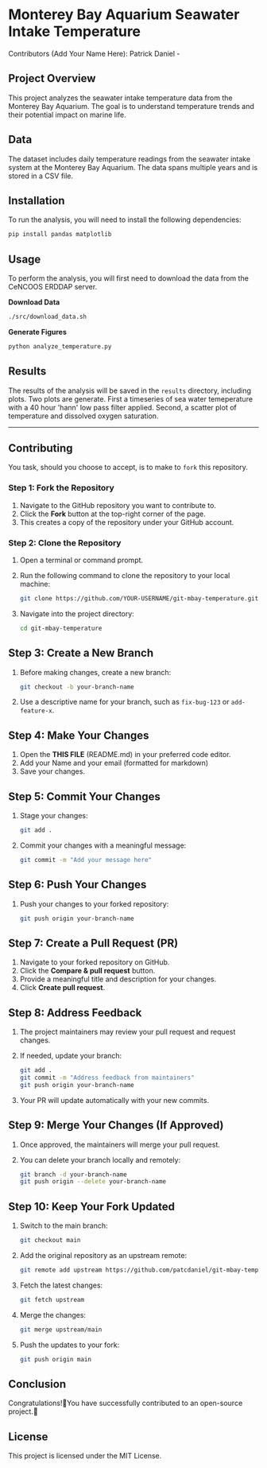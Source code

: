 # Monterey Bay Aquarium Seawater Intake Temperature

Contributors (Add Your Name Here):
Patrick Daniel -




## Project Overview

This project analyzes the seawater intake temperature data from the Monterey Bay Aquarium. The goal is to understand temperature trends and their potential impact on marine life.

## Data

The dataset includes daily temperature readings from the seawater intake system at the Monterey Bay Aquarium. The data spans multiple years and is stored in a CSV file.

## Installation

To run the analysis, you will need to install the following dependencies:

```bash
pip install pandas matplotlib
```

## Usage

To perform the analysis, you will first need to download the data from the CeNCOOS ERDDAP server.

__Download Data__
```bash
./src/download_data.sh
```
__Generate Figures__
```bash
python analyze_temperature.py
```

## Results

The results of the analysis will be saved in the `results` directory, including plots. Two plots are generate. First a timeseries of sea water temeperature with a 40 hour 'hann' low pass filter applied. Second, a scatter plot of temperature and dissolved oxygen saturation.

--- 

## Contributing

You task, should you choose to accept, is to make to `fork` this repository.

### Step 1: Fork the Repository

1. Navigate to the GitHub repository you want to contribute to.
2. Click the **Fork** button at the top-right corner of the page.
3. This creates a copy of the repository under your GitHub account.

### Step 2: Clone the Repository

1. Open a terminal or command prompt.
2. Run the following command to clone the repository to your local machine:

   ```sh
   git clone https://github.com/YOUR-USERNAME/git-mbay-temperature.git
   ```
3. Navigate into the project directory:

   ```sh
   cd git-mbay-temperature
   ```

## Step 3: Create a New Branch

1. Before making changes, create a new branch:

   ```sh
   git checkout -b your-branch-name
   ```

2. Use a descriptive name for your branch, such as `fix-bug-123` or `add-feature-x`.

## Step 4: Make Your Changes

1. Open the __THIS FILE__ (README.md) in your preferred code editor.
2. Add your Name and your email (formatted for markdown)
3. Save your changes.

## Step 5: Commit Your Changes

1. Stage your changes:

   ```sh
   git add .
   ```

2. Commit your changes with a meaningful message:

   ```sh
   git commit -m "Add your message here"
   ```

## Step 6: Push Your Changes

1. Push your changes to your forked repository:

   ```sh
   git push origin your-branch-name
   ```

## Step 7: Create a Pull Request (PR)

1. Navigate to your forked repository on GitHub.
2. Click the **Compare & pull request** button.
3. Provide a meaningful title and description for your changes.
4. Click **Create pull request**.

## Step 8: Address Feedback

1. The project maintainers may review your pull request and request changes.
2. If needed, update your branch:

   ```sh
   git add .
   git commit -m "Address feedback from maintainers"
   git push origin your-branch-name
   ```

3. Your PR will update automatically with your new commits.

## Step 9: Merge Your Changes (If Approved)

1. Once approved, the maintainers will merge your pull request.
2. You can delete your branch locally and remotely:

   ```sh
   git branch -d your-branch-name
   git push origin --delete your-branch-name
   ```

## Step 10: Keep Your Fork Updated

1. Switch to the main branch:

   ```sh
   git checkout main
   ```

2. Add the original repository as an upstream remote:

   ```sh
   git remote add upstream https://github.com/patcdaniel/git-mbay-temperature
   ```

3. Fetch the latest changes:

   ```sh
   git fetch upstream
   ```

4. Merge the changes:

   ```sh
   git merge upstream/main
   ```

5. Push the updates to your fork:

   ```sh
   git push origin main
   ```

## Conclusion

Congratulations!🎉You have successfully contributed to an open-source project.🎉


## License

This project is licensed under the MIT License.